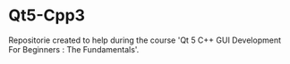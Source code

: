 # Qt5-Cpp3
Repositorie created to help during the course 'Qt 5 C++ GUI Development For Beginners : The Fundamentals'.
